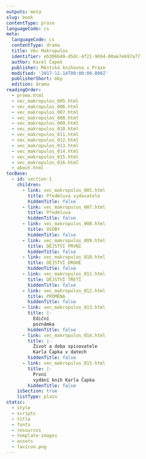 ```yaml
---
outputs: meta
slug: book
contentType: prose
languageCode: cs
meta:
  languageCode: cs
  contentType: drama
  title: Věc Makropulos
  identifier: eb306b49-d5dc-4f21-9694-00ae7e697a77
  author: Karel Čapek
  publisher: Městská knihovna v Praze
  modified: '2017-11-14T00:00:00.000Z'
  publisherShort: mkp
  edition: drama
readingOrder:
  - promo.html
  - vec_makropulos_005.html
  - vec_makropulos_006.html
  - vec_makropulos_007.html
  - vec_makropulos_008.html
  - vec_makropulos_009.html
  - vec_makropulos_010.html
  - vec_makropulos_011.html
  - vec_makropulos_012.html
  - vec_makropulos_013.html
  - vec_makropulos_014.html
  - vec_makropulos_015.html
  - vec_makropulos_016.html
  - about.html
tocBase:
  - id: section-1
    children:
      - link: vec_makropulos_005.html
        title: Předmluva vydavatele
        hiddenTitle: false
      - link: vec_makropulos_007.html
        title: Předmluva
        hiddenTitle: false
      - link: vec_makropulos_008.html
        title: OSOBY
        hiddenTitle: false
      - link: vec_makropulos_009.html
        title: DĚJSTVÍ PRVNÍ
        hiddenTitle: false
      - link: vec_makropulos_010.html
        title: DĚJSTVÍ DRUHÉ
        hiddenTitle: false
      - link: vec_makropulos_011.html
        title: DĚJSTVÍ TŘETÍ
        hiddenTitle: false
      - link: vec_makropulos_012.html
        title: PROMĚNA
        hiddenTitle: false
      - link: vec_makropulos_013.html
        title: |-
          Ediční
          poznámka
        hiddenTitle: false
      - link: vec_makropulos_014.html
        title: |-
          Život a doba spisovatele
          Karla Čapka v datech
        hiddenTitle: false
      - link: vec_makropulos_015.html
        title: |-
          První
          vydání knih Karla Čapka
        hiddenTitle: false
    isSection: true
    listType: plain
static:
  - style
  - scripts
  - title
  - fonts
  - resources
  - template-images
  - assets
  - favicon.png
---
```

